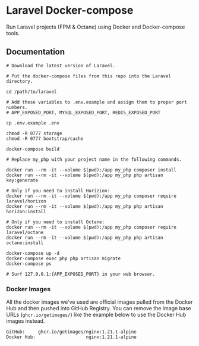 # Laravel Docker-compose

Run Laravel projects (FPM & Octane) using Docker and Docker-compose tools.

## Documentation

```shell
# Download the latest version of Laravel.

# Put the docker-compose files from this repo into the Laravel directory.

cd /path/to/laravel

# Add these variables to .env.example and assign them to proper port numbers.
# APP_EXPOSED_PORT, MYSQL_EXPOSED_PORT, REDIS_EXPOSED_PORT

cp .env.example .env

chmod -R 0777 storage
chmod -R 0777 bootstrap/cache

docker-compose build

# Replace my_php with your project name in the following commands.

docker run --rm -it --volume $(pwd):/app my_php composer install
docker run --rm -it --volume $(pwd):/app my_php php artisan key:generate

# Only if you need to install Horizion:
docker run --rm -it --volume $(pwd):/app my_php composer require laravel/horizon
docker run --rm -it --volume $(pwd):/app my_php php artisan horizon:install

# Only if you need to install Octane:
docker run --rm -it --volume $(pwd):/app my_php composer require laravel/octane
docker run --rm -it --volume $(pwd):/app my_php php artisan octane:install

docker-compose up -d
docker-compose exec php php artisan migrate
docker-compose ps

# Surf 127.0.0.1:{APP_EXPOSED_PORT} in your web browser.
```

### Docker Images

All the docker images we've used are official images pulled from the Docker Hub and then pushed into GitHub Registry.
You can remove the image base URLs (`ghcr.io/getimages/`) like the example below to use the Docker Hub images instead.

```
GitHub:     ghcr.io/getimages/nginx:1.21.1-alpine
Docker Hub:                   nginx:1.21.1-alpine
```
